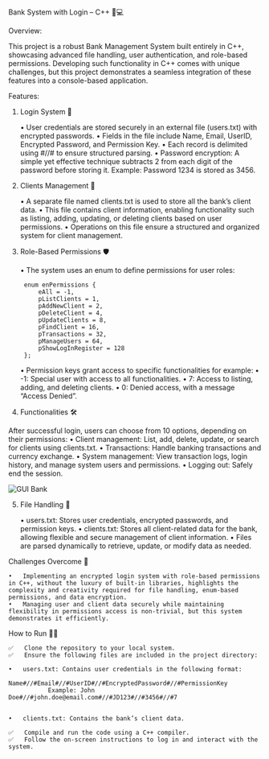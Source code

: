 Bank System with Login – C++ 🔐💻


Overview:

This project is a robust Bank Management System built entirely in C++, showcasing advanced file handling, user authentication, and role-based permissions. Developing such functionality in C++ comes with unique challenges, but this project demonstrates a seamless integration of these features into a console-based application.

Features:

1. Login System 🔑
   
	•	User credentials are stored securely in an external file (users.txt) with encrypted passwords.
	•	Fields in the file include Name, Email, UserID, Encrypted Password, and Permission Key.
	•	Each record is delimited using #//# to ensure structured parsing.
	•	Password encryption:
		A simple yet effective technique subtracts 2 from each digit of the password before storing it.
		Example: Password 1234 is stored as 3456.

3. Clients Management 👥
   
	•	A separate file named clients.txt is used to store all the bank’s client data.
	•	This file contains client information, enabling functionality such as listing, adding, updating, or deleting clients based on user permissions.
	•	Operations on this file ensure a structured and organized system for client management.

5. Role-Based Permissions 🛡️
   
	•	The system uses an enum to define permissions for user roles:

		enum enPermissions {  
		    eAll = -1,  
		    pListClients = 1,  
		    pAddNewClient = 2,  
		    pDeleteClient = 4,  
		    pUpdateClients = 8,  
		    pFindClient = 16,  
		    pTransactions = 32,  
		    pManageUsers = 64,  
		    pShowLogInRegister = 128  
		};  


	•	Permission keys grant access to specific functionalities for example:
	•	-1: Special user with access to all functionalities.
	•	 7: Access to listing, adding, and deleting clients.
	•	 0: Denied access, with a message “Access Denied”.


4. Functionalities 🛠️

After successful login, users can choose from 10 options, depending on their permissions:
	•	Client management: List, add, delete, update, or search for clients using clients.txt.
	•	Transactions: Handle banking transactions and currency exchange.
	•	System management: View transaction logs, login history, and manage system users and permissions.
	•	Logging out: Safely end the session.

 ![GUI Bank](https://github.com/user-attachments/assets/4c3cf150-bde8-45d5-a68b-1863a6a3cda1)


5. File Handling 📂
   
	•	users.txt: Stores user credentials, encrypted passwords, and permission keys.
	•	clients.txt: Stores all client-related data for the bank, allowing flexible and secure management of client information.
	•	Files are parsed dynamically to retrieve, update, or modify data as needed.

Challenges Overcome 🚀

	•	Implementing an encrypted login system with role-based permissions in C++, without the luxury of built-in libraries, highlights the complexity and creativity required for file handling, enum-based permissions, and data encryption.
	•	Managing user and client data securely while maintaining flexibility in permissions access is non-trivial, but this system demonstrates it efficiently.

How to Run 🏃‍♂️

	✅	Clone the repository to your local system.
	✅	Ensure the following files are included in the project directory:
 
	•	users.txt: Contains user credentials in the following format:
               Name#//#Email#//#UserID#//#EncryptedPassword#//#PermissionKey  
               Example: John Doe#//#john.doe@email.com#//#JD123#//#3456#//#7  


	•	clients.txt: Contains the bank’s client data.

	✅	Compile and run the code using a C++ compiler.
	✅	Follow the on-screen instructions to log in and interact with the system.

